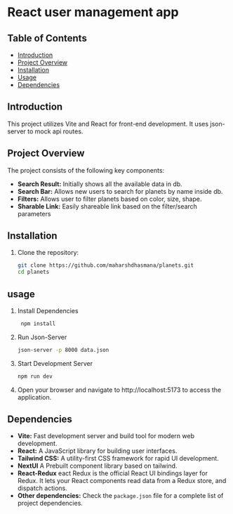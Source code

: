 # React user management app

## Table of Contents

- [Introduction](#introduction)
- [Project Overview](#project-overview)
- [Installation](#installation)
- [Usage](#usage)
- [Dependencies](#dependencies)

## Introduction

This project utilizes Vite and React for front-end development. It uses json-server to mock api routes.

## Project Overview

The project consists of the following key components:

- **Search Result:** Initially shows all the available data in db.
- **Search Bar:** Allows new users to search for planets by name inside db.
- **Filters:** Allows user to filter planets based on color, size, shape.
- **Sharable Link:** Easily shareable link based on the filter/search parameters

## Installation

1. Clone the repository:
   ```bash
   git clone https://github.com/maharshdhasmana/planets.git
   cd planets
   ```

## usage

1. Install Dependencies
   ```sh
    npm install
   ```
2. Run Json-Server
   ```sh
   json-server -p 8000 data.json
   ```
3. Start Development Server
   ```sh
   npm run dev
   ```
4. Open your browser and navigate to http://localhost:5173 to access the application.

## Dependencies

- **Vite:** Fast development server and build tool for modern web development.
- **React:** A JavaScript library for building user interfaces.
- **Tailwind CSS:** A utility-first CSS framework for rapid UI development.
- **NextUI** A Prebuilt component library based on tailwind.
- **React-Redux** eact Redux is the official React UI bindings layer for Redux. It lets your React components read data from a Redux store, and dispatch actions.
- **Other dependencies:** Check the `package.json` file for a complete list of project dependencies.
